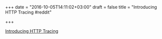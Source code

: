 +++
date = "2016-10-05T14:11:02+03:00"
draft = false
title = "Introducing HTTP Tracing  #reddit"

+++

<p><a href="https://t.co/HeVSptQMjV">Introducing HTTP Tracing</a></p>

